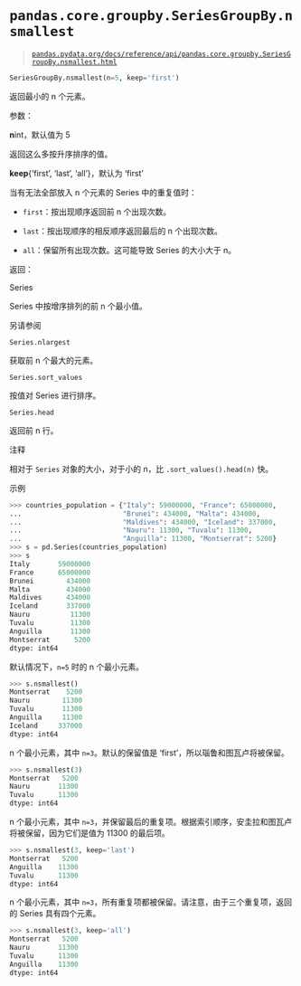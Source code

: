 # `pandas.core.groupby.SeriesGroupBy.nsmallest`

> [`pandas.pydata.org/docs/reference/api/pandas.core.groupby.SeriesGroupBy.nsmallest.html`](https://pandas.pydata.org/docs/reference/api/pandas.core.groupby.SeriesGroupBy.nsmallest.html)

```py
SeriesGroupBy.nsmallest(n=5, keep='first')
```

返回最小的 n 个元素。

参数：

**n**int，默认值为 5

返回这么多按升序排序的值。

**keep**{‘first’, ‘last’, ‘all’}，默认为 ‘first’

当有无法全部放入 n 个元素的 Series 中的重复值时：

+   `first`：按出现顺序返回前 n 个出现次数。

+   `last`：按出现顺序的相反顺序返回最后的 n 个出现次数。

+   `all`：保留所有出现次数。这可能导致 Series 的大小大于 n。

返回：

Series

Series 中按增序排列的前 n 个最小值。

另请参阅

`Series.nlargest`

获取前 n 个最大的元素。

`Series.sort_values`

按值对 Series 进行排序。

`Series.head`

返回前 n 行。

注释

相对于 `Series` 对象的大小，对于小的 n，比 `.sort_values().head(n)` 快。

示例

```py
>>> countries_population = {"Italy": 59000000, "France": 65000000,
...                         "Brunei": 434000, "Malta": 434000,
...                         "Maldives": 434000, "Iceland": 337000,
...                         "Nauru": 11300, "Tuvalu": 11300,
...                         "Anguilla": 11300, "Montserrat": 5200}
>>> s = pd.Series(countries_population)
>>> s
Italy       59000000
France      65000000
Brunei        434000
Malta         434000
Maldives      434000
Iceland       337000
Nauru          11300
Tuvalu         11300
Anguilla       11300
Montserrat      5200
dtype: int64 
```

默认情况下，`n=5` 时的 n 个最小元素。

```py
>>> s.nsmallest()
Montserrat    5200
Nauru        11300
Tuvalu       11300
Anguilla     11300
Iceland     337000
dtype: int64 
```

n 个最小元素，其中 `n=3`。默认的保留值是 ‘first’，所以瑙鲁和图瓦卢将被保留。

```py
>>> s.nsmallest(3)
Montserrat   5200
Nauru       11300
Tuvalu      11300
dtype: int64 
```

n 个最小元素，其中 `n=3`，并保留最后的重复项。根据索引顺序，安圭拉和图瓦卢将被保留，因为它们是值为 11300 的最后项。

```py
>>> s.nsmallest(3, keep='last')
Montserrat   5200
Anguilla    11300
Tuvalu      11300
dtype: int64 
```

n 个最小元素，其中 `n=3`，所有重复项都被保留。请注意，由于三个重复项，返回的 Series 具有四个元素。

```py
>>> s.nsmallest(3, keep='all')
Montserrat   5200
Nauru       11300
Tuvalu      11300
Anguilla    11300
dtype: int64 
```
